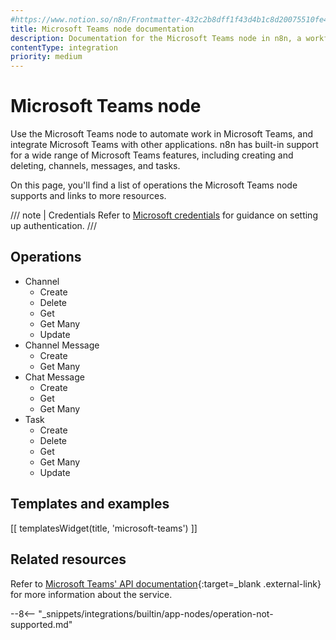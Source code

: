 ```yaml
---
#https://www.notion.so/n8n/Frontmatter-432c2b8dff1f43d4b1c8d20075510fe4
title: Microsoft Teams node documentation
description: Documentation for the Microsoft Teams node in n8n, a workflow automation platform. Includes details of operations and configuration, and links to examples and credentials information.
contentType: integration
priority: medium
---
```


# Microsoft Teams node

Use the Microsoft Teams node to automate work in Microsoft Teams, and integrate Microsoft Teams with other applications. n8n has built-in support for a wide range of Microsoft Teams features, including creating and deleting, channels, messages, and tasks. 

On this page, you'll find a list of operations the Microsoft Teams node supports and links to more resources.

/// note | Credentials
Refer to [Microsoft credentials](/integrations/builtin/credentials/microsoft/) for guidance on setting up authentication.
///

## Operations

* Channel
    * Create
    * Delete
    * Get
    * Get Many
    * Update
* Channel Message
    * Create
    * Get Many
* Chat Message
	* Create
	* Get
	* Get Many
* Task
    * Create
    * Delete
    * Get
    * Get Many
    * Update

## Templates and examples

<!-- see https://www.notion.so/n8n/Pull-in-templates-for-the-integrations-pages-37c716837b804d30a33b47475f6e3780 -->
[[ templatesWidget(title, 'microsoft-teams') ]]

## Related resources

Refer to [Microsoft Teams' API documentation](https://learn.microsoft.com/en-us/graph/api/overview?view=graph-rest-1.0){:target=_blank .external-link} for more information about the service.

--8<-- "_snippets/integrations/builtin/app-nodes/operation-not-supported.md"
